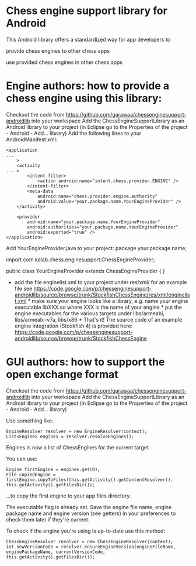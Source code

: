 # Chess engine support library for Android

This Android library offers a standardized way for app developers to

provide chess engines to other chess apps

use provided chess engines in other chess apps

# Engine authors: how to provide a chess engine using this library:

Checkout the code from https://github.com/garawaa/chessenginesupport-androidlib into your workspace
Add the ChessEngineSupportLibrary as an Android library to your project (in Eclipse go to the Properties of the project - Android - Add... library)
Add the following lines to your AndroidManifest.xml:
``` ...
<application
...
    >
    <activity
... >
        <intent-filter>
            <action android:name="intent.chess.provider.ENGINE" />
        </intent-filter>
        <meta-data
            android:name="chess.provider.engine.authority"
            android:value="your.package.name.YourEngineProvider" />
    </activity>

    <provider
        android:name="your.package.name.YourEngineProvider"
        android:authorities="your.package.name.YourEngineProvider"
        android:exported="true" />
</application>
 ```
Add YourEngineProvider.java to your project: package your.package.name;

import com.kalab.chess.enginesupport.ChessEngineProvider;

public class YourEngineProvider extends ChessEngineProvider { } 
* add the file enginelist.xml to your project under res/xml/ for an example file see https://code.google.com/p/chessenginesupport-androidlib/source/browse/trunk/StockfishChessEngine/res/xml/enginelist.xml * make sure your engine looks like a library, e.g. name your engine executable libXXX.so where XXX is the name of your engine * put the engine executables for the various targets under libs/armeabi, libs/armeabi-v7a, libs/x86 * That's it! 
The source code of an example engine integration (Stockfish 4) is provided here: https://code.google.com/p/chessenginesupport-androidlib/source/browse/trunk/StockfishChessEngine

# GUI authors: how to support the open exchange format
Checkout the code from https://github.com/garawaa/chessenginesupport-androidlib into your workspace
Add the ChessEngineSupportLibrary as an Android library to your project (in Eclipse go to the Properties of the project - Android - Add... library)

Use something like: 
``` ...
EngineResolver resolver = new EngineResolver(context); 
List<Engine> engines = resolver.resolveEngines();
 ```
Engines is now a list of ChessEngines for the current target. 

You can use: 
``` ...
Engine firstEngine = engines.get(0); 
File copiedEngine = firstEngine.copyToFiles(this.getActivity().getContentResolver(), this.getActivity().getFilesDir()); 
 ```
...to copy the first engine to your app files directory. 

The executable flag is already set. Save the engine file name, engine package name and engine version (see getters) in your preferences to check them later if they're current.

To check if the engine you're using is up-to-date use this method: 
``` ...
ChessEngineResolver resolver = new ChessEngineResolver(context); 
int newVersionCode = resolver.ensureEngineVersion(engineFileName, enginePackageName, currentVersionCode, this.getActivity().getFilesDir());
 ```
